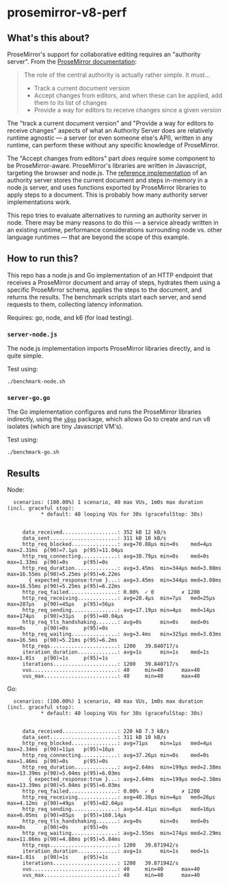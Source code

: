 # prosemirror-v8-perf

## What's this about?

ProseMirror's support for collaborative editing requires an "authority server". From the [ProseMirror documentation](https://prosemirror.net/docs/guide/#collab):

> The role of the central authority is actually rather simple. It must...
> - Track a current document version
> - Accept changes from editors, and when these can be applied, add them to its list of changes
> - Provide a way for editors to receive changes since a given version

The "track a current document version" and "Provide a way for editors to receive changes" aspects of what an Authority Server does are relatively runtime agnostic — a server (or even someone else's API), written in any runtime, can perform these without any specific knowledge of ProseMirror.

The "Accept changes from editors" part _does_ require some component to be ProseMirror-aware. ProseMirror's libraries are written in Javascript, targeting the browser and node.js. The [reference implementation](https://github.com/ProseMirror/website/tree/master/src/collab/server) of an authority server stores the current document and steps in-memory in a node.js server, and uses functions exported by ProseMirror libraries to apply steps to a document. This is probably how many authority server implementations work.

This repo tries to evaluate alternatives to running an authority server in node. There may be many reasons to do this — a service already written in an existing runtime, performance considerations surrounding node vs. other language runtimes — that are beyond the scope of this example.

## How to run this?

This repo has a node.js and Go implementation of an HTTP endpoint that receives a ProseMirror document and array of steps, hydrates them using a specific ProseMirror schema, applies the steps to the document, and returns the results. The benchmark scripts start each server, and send requests to them, collecting latency information.

Requires: go, node, and k6 (for load testing).

### `server-node.js`

The node.js implementation imports ProseMirror libraries directly, and is quite simple.

Test using:

```shell
./benchmark-node.sh
```

### `server-go.go`

The Go implementation configures and runs the ProseMirror libraries indirectly, using the [`v8go`](https://github.com/rogchap/v8go) package, which allows Go to create and run v8 isolates (which are tiny Javascript VM's).

Test using:

```shell
./benchmark-go.sh
```

## Results

Node:

```
  scenarios: (100.00%) 1 scenario, 40 max VUs, 1m0s max duration (incl. graceful stop):
           * default: 40 looping VUs for 30s (gracefulStop: 30s)


     data_received..................: 352 kB 12 kB/s
     data_sent......................: 311 kB 10 kB/s
     http_req_blocked...............: avg=70.88µs min=0s    med=4µs    max=2.31ms  p(90)=7.1µs  p(95)=11.04µs
     http_req_connecting............: avg=38.79µs min=0s    med=0s     max=1.33ms  p(90)=0s     p(95)=0s     
     http_req_duration..............: avg=3.45ms  min=344µs med=3.08ms max=16.55ms p(90)=5.25ms p(95)=6.22ms 
       { expected_response:true }...: avg=3.45ms  min=344µs med=3.08ms max=16.55ms p(90)=5.25ms p(95)=6.22ms 
     http_req_failed................: 0.00%  ✓ 0         ✗ 1200
     http_req_receiving.............: avg=28.4µs  min=7µs   med=25µs   max=287µs   p(90)=45µs   p(95)=56µs   
     http_req_sending...............: avg=17.19µs min=4µs   med=14µs   max=174µs   p(90)=31µs   p(95)=40.04µs
     http_req_tls_handshaking.......: avg=0s      min=0s    med=0s     max=0s      p(90)=0s     p(95)=0s     
     http_req_waiting...............: avg=3.4ms   min=325µs med=3.03ms max=16.5ms  p(90)=5.21ms p(95)=6.2ms  
     http_reqs......................: 1200   39.840717/s
     iteration_duration.............: avg=1s      min=1s    med=1s     max=1.01s   p(90)=1s     p(95)=1s     
     iterations.....................: 1200   39.840717/s
     vus............................: 40     min=40      max=40
     vus_max........................: 40     min=40      max=40
```

Go:

```
  scenarios: (100.00%) 1 scenario, 40 max VUs, 1m0s max duration (incl. graceful stop):
           * default: 40 looping VUs for 30s (gracefulStop: 30s)


     data_received..................: 220 kB 7.3 kB/s
     data_sent......................: 311 kB 10 kB/s
     http_req_blocked...............: avg=71µs    min=1µs   med=4µs    max=2.34ms  p(90)=11µs   p(95)=16µs    
     http_req_connecting............: avg=37.26µs min=0s    med=0s     max=1.46ms  p(90)=0s     p(95)=0s      
     http_req_duration..............: avg=2.64ms  min=199µs med=2.38ms max=13.39ms p(90)=5.04ms p(95)=6.03ms  
       { expected_response:true }...: avg=2.64ms  min=199µs med=2.38ms max=13.39ms p(90)=5.04ms p(95)=6.03ms  
     http_req_failed................: 0.00%  ✓ 0         ✗ 1200
     http_req_receiving.............: avg=40.38µs min=4µs   med=26µs   max=4.12ms  p(90)=49µs   p(95)=82.04µs 
     http_req_sending...............: avg=54.41µs min=6µs   med=16µs   max=6.05ms  p(90)=85µs   p(95)=160.14µs
     http_req_tls_handshaking.......: avg=0s      min=0s    med=0s     max=0s      p(90)=0s     p(95)=0s      
     http_req_waiting...............: avg=2.55ms  min=174µs med=2.29ms max=11.86ms p(90)=4.88ms p(95)=5.84ms  
     http_reqs......................: 1200   39.871942/s
     iteration_duration.............: avg=1s      min=1s    med=1s     max=1.01s   p(90)=1s     p(95)=1s      
     iterations.....................: 1200   39.871942/s
     vus............................: 40     min=40      max=40
     vus_max........................: 40     min=40      max=40
```
